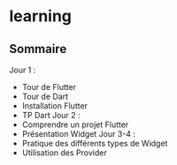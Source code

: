 # learning

## Sommaire
Jour 1 :
- Tour de Flutter
- Tour de Dart
- Installation Flutter
- TP Dart
Jour 2 :
- Comprendre un projet Flutter
- Présentation Widget
Jour 3-4 :
- Pratique des différents types de Widget
- Utilisation des Provider